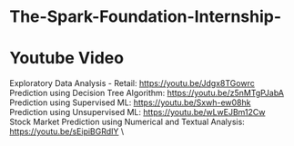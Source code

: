 # The-Spark-Foundation-Internship-

# Youtube Video #
Exploratory Data Analysis - Retail: https://youtu.be/Jdgx8TGowrc \
Prediction using Decision Tree Algorithm: https://youtu.be/z5nMTgPJabA \
Prediction using Supervised ML: https://youtu.be/Sxwh-ew08hk \
Prediction using Unsupervised ML: https://youtu.be/wLwEJBm12Cw \
Stock Market Prediction using Numerical and Textual Analysis: https://youtu.be/sEipiBGRdIY \
